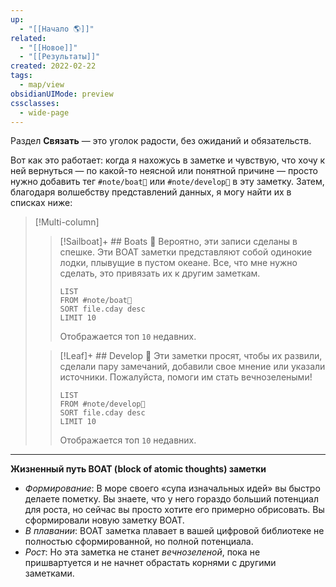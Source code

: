 ```yaml
---
up:
  - "[[Начало 🌎]]"
related:
  - "[[Новое]]"
  - "[[Результаты]]"
created: 2022-02-22
tags:
  - map/view
obsidianUIMode: preview
cssclasses:
  - wide-page
---
```

Раздел **Связать** — это уголок радости, без ожиданий и обязательств.

Вот как это работает: когда я нахожусь в заметке и чувствую, что хочу к ней вернуться — по какой-то неясной или понятной причине — просто нужно добавить тег `#note/boat🚤`  или `#note/develop🍃`  в эту заметку. Затем, благодаря волшебству представлений данных, я могу найти их в списках ниже:

> [!Multi-column] 
> 
> > [!Sailboat]+ ## Boats 🚤
> > Вероятно, эти записи сделаны в спешке. Эти BOAT заметки представляют собой одинокие лодки, плывущие в пустом океане. Все, что мне нужно сделать, это привязать их к другим заметкам.
> > 
> > ```dataview
> > LIST
> > FROM #note/boat🚤 
> > SORT file.cday desc
> > LIMIT 10
> > ```
> > Отображается топ `10` недавних.
> > 
> 
> > [!Leaf]+ ## Develop 🍃
> > Эти заметки просят, чтобы их развили, сделали пару замечаний, добавили свое мнение или указали источники. Пожалуйста, помоги им стать вечнозелеными!
> > 
> > ```dataview
> > LIST
> > FROM #note/develop🍃 
> > SORT file.cday desc
> > LIMIT 10
> > ```
> > Отображается топ `10` недавних.
> > 

---
**Жизненный путь BOAT (block of atomic thoughts) заметки**
- *Формирование*: В море своего «супа изначальных идей» вы быстро делаете пометку. Вы знаете, что у него гораздо больший потенциал для роста, но сейчас вы просто хотите его примерно обрисовать. Вы сформировали новую заметку BOAT. 
- *В плавании*: BOAT заметка плавает в вашей цифровой библиотеке не полностью сформированной, но полной потенциала. 
- *Рост*: Но эта заметка не станет *вечнозеленой*, пока не пришвартуется и не начнет обрастать корнями с другими заметками.
